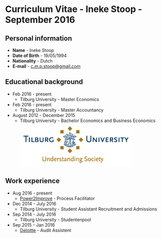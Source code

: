 # Curriculum Vitae - Ineke Stoop - September 2016 

## Personal information
-  **Name** - Ineke Stoop
- **Date of Birth** - 19/05/1994
- **Nationality** - Dutch
- **E-mail** - c.m.p.stoop@gmail.com

## Educational background
- Feb 2016 - present 
  * Tilburg University - Master Economics
- Feb 2016 - present
  * Tilburg University - Master Accountancy 
- August 2012 - December 2015
  * Tilburg University - Bachelor Economics and Business Economics 
  ![alt text](https://github.com/InekeStoop/assignments/blob/master/uvt%20logo.png)

## Work experience 
- Aug 2016 - present
  * [Power2Improve](https://www.power2improve.com/) - Process Facilitator 
- Dec 2014 - July 2016
  * Tilburg University - Student Assistant Recruitment and Admissions
- Sep 2014 - July 2016 
  * Tilburg University - Studentenpool
- Sep 2015 - Jan 2016 
  * [Deloitte](http://www2.deloitte.com/nl/nl.html) - Audit Assistent 

